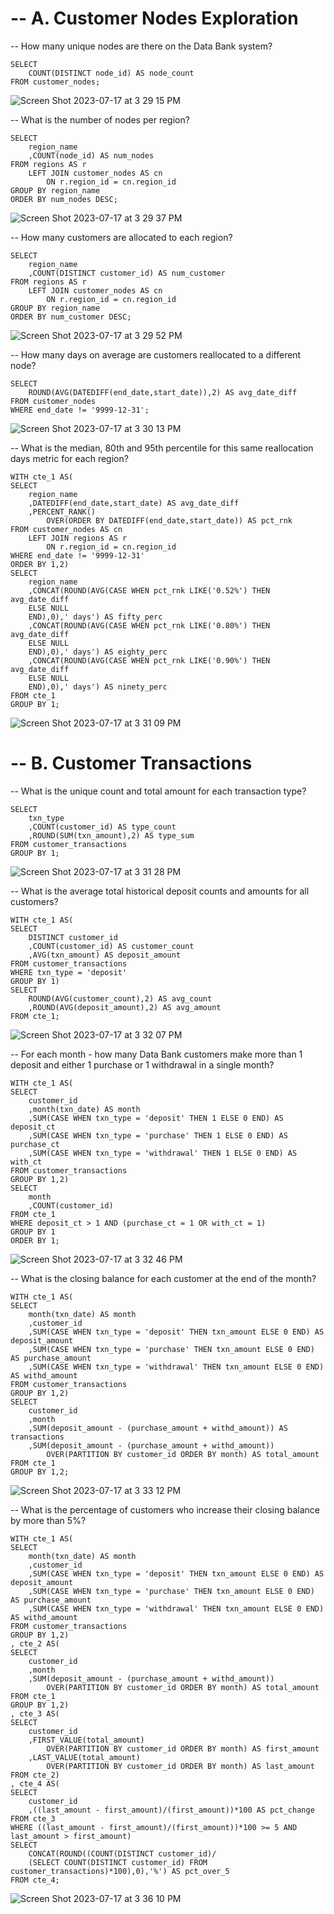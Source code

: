 # -- A. Customer Nodes Exploration

-- How many unique nodes are there on the Data Bank system?
``` 
SELECT
	COUNT(DISTINCT node_id) AS node_count
FROM customer_nodes;
```
![Screen Shot 2023-07-17 at 3 29 15 PM](https://github.com/kevincombs08/8_week_sql_challenge/assets/126277909/4a577c88-43f2-4e3e-a75e-7d451d712c22)

-- What is the number of nodes per region?
```
SELECT
	region_name
    ,COUNT(node_id) AS num_nodes
FROM regions AS r
	LEFT JOIN customer_nodes AS cn
		ON r.region_id = cn.region_id
GROUP BY region_name
ORDER BY num_nodes DESC;
```
![Screen Shot 2023-07-17 at 3 29 37 PM](https://github.com/kevincombs08/8_week_sql_challenge/assets/126277909/402b60a4-5cf9-4178-a688-c115ccf5af7b)

-- How many customers are allocated to each region?
```
SELECT
	region_name
    ,COUNT(DISTINCT customer_id) AS num_customer
FROM regions AS r
	LEFT JOIN customer_nodes AS cn
		ON r.region_id = cn.region_id
GROUP BY region_name
ORDER BY num_customer DESC;
```
![Screen Shot 2023-07-17 at 3 29 52 PM](https://github.com/kevincombs08/8_week_sql_challenge/assets/126277909/5d3056e8-6836-4318-9cca-189e0aaececf)

-- How many days on average are customers reallocated to a different node?
```
SELECT
	ROUND(AVG(DATEDIFF(end_date,start_date)),2) AS avg_date_diff
FROM customer_nodes
WHERE end_date != '9999-12-31';
```
![Screen Shot 2023-07-17 at 3 30 13 PM](https://github.com/kevincombs08/8_week_sql_challenge/assets/126277909/c4e5ee9c-81d8-4d50-b545-0ab5f0e1acf7)

-- What is the median, 80th and 95th percentile for this same reallocation days metric for each region?
```
WITH cte_1 AS(
SELECT
	region_name
	,DATEDIFF(end_date,start_date) AS avg_date_diff
    ,PERCENT_RANK()
		OVER(ORDER BY DATEDIFF(end_date,start_date)) AS pct_rnk
FROM customer_nodes AS cn
	LEFT JOIN regions AS r
		ON r.region_id = cn.region_id
WHERE end_date != '9999-12-31'
ORDER BY 1,2)
SELECT
	region_name
    ,CONCAT(ROUND(AVG(CASE WHEN pct_rnk LIKE('0.52%') THEN avg_date_diff
    ELSE NULL 
    END),0),' days') AS fifty_perc
    ,CONCAT(ROUND(AVG(CASE WHEN pct_rnk LIKE('0.80%') THEN avg_date_diff
    ELSE NULL
    END),0),' days') AS eighty_perc
	,CONCAT(ROUND(AVG(CASE WHEN pct_rnk LIKE('0.90%') THEN avg_date_diff
    ELSE NULL
    END),0),' days') AS ninety_perc
FROM cte_1
GROUP BY 1;
```
![Screen Shot 2023-07-17 at 3 31 09 PM](https://github.com/kevincombs08/8_week_sql_challenge/assets/126277909/c97b21f5-eff7-4740-a977-927be24a1a08)

# -- B. Customer Transactions

-- What is the unique count and total amount for each transaction type?
```
SELECT
	txn_type
    ,COUNT(customer_id) AS type_count
    ,ROUND(SUM(txn_amount),2) AS type_sum
FROM customer_transactions
GROUP BY 1;
```
![Screen Shot 2023-07-17 at 3 31 28 PM](https://github.com/kevincombs08/8_week_sql_challenge/assets/126277909/783b601d-b56b-420d-80db-4b003e1a37db)

-- What is the average total historical deposit counts and amounts for all customers?
```
WITH cte_1 AS(
SELECT
	DISTINCT customer_id
    ,COUNT(customer_id) AS customer_count
    ,AVG(txn_amount) AS deposit_amount
FROM customer_transactions
WHERE txn_type = 'deposit'
GROUP BY 1)
SELECT
	ROUND(AVG(customer_count),2) AS avg_count
    ,ROUND(AVG(deposit_amount),2) AS avg_amount
FROM cte_1;
```
![Screen Shot 2023-07-17 at 3 32 07 PM](https://github.com/kevincombs08/8_week_sql_challenge/assets/126277909/9222dad4-26db-4d3e-baab-4581b0851b10)

-- For each month - how many Data Bank customers make more than 1 deposit and either 1 purchase or 1 withdrawal in a single month?
```
WITH cte_1 AS(
SELECT 
	customer_id
    ,month(txn_date) AS month
    ,SUM(CASE WHEN txn_type = 'deposit' THEN 1 ELSE 0 END) AS deposit_ct
    ,SUM(CASE WHEN txn_type = 'purchase' THEN 1 ELSE 0 END) AS purchase_ct
    ,SUM(CASE WHEN txn_type = 'withdrawal' THEN 1 ELSE 0 END) AS with_ct
FROM customer_transactions
GROUP BY 1,2)
SELECT
	month
    ,COUNT(customer_id)
FROM cte_1
WHERE deposit_ct > 1 AND (purchase_ct = 1 OR with_ct = 1)
GROUP BY 1
ORDER BY 1;
```
![Screen Shot 2023-07-17 at 3 32 46 PM](https://github.com/kevincombs08/8_week_sql_challenge/assets/126277909/6cd77c1d-b0ef-4991-b924-28b139c8379d)

-- What is the closing balance for each customer at the end of the month?
```
WITH cte_1 AS(
SELECT
	month(txn_date) AS month
    ,customer_id
    ,SUM(CASE WHEN txn_type = 'deposit' THEN txn_amount ELSE 0 END) AS deposit_amount
    ,SUM(CASE WHEN txn_type = 'purchase' THEN txn_amount ELSE 0 END) AS purchase_amount
    ,SUM(CASE WHEN txn_type = 'withdrawal' THEN txn_amount ELSE 0 END) AS withd_amount
FROM customer_transactions
GROUP BY 1,2)
SELECT
	customer_id
    ,month
    ,SUM(deposit_amount - (purchase_amount + withd_amount)) AS transactions
    ,SUM(deposit_amount - (purchase_amount + withd_amount)) 
		OVER(PARTITION BY customer_id ORDER BY month) AS total_amount
FROM cte_1 
GROUP BY 1,2;
```
![Screen Shot 2023-07-17 at 3 33 12 PM](https://github.com/kevincombs08/8_week_sql_challenge/assets/126277909/f274b462-cba4-454d-b175-d6df13570a63)

-- What is the percentage of customers who increase their closing balance by more than 5%?
```
WITH cte_1 AS(
SELECT
	month(txn_date) AS month
    ,customer_id
    ,SUM(CASE WHEN txn_type = 'deposit' THEN txn_amount ELSE 0 END) AS deposit_amount
    ,SUM(CASE WHEN txn_type = 'purchase' THEN txn_amount ELSE 0 END) AS purchase_amount
    ,SUM(CASE WHEN txn_type = 'withdrawal' THEN txn_amount ELSE 0 END) AS withd_amount
FROM customer_transactions
GROUP BY 1,2)
, cte_2 AS(
SELECT
	customer_id
    ,month
    ,SUM(deposit_amount - (purchase_amount + withd_amount)) 
		OVER(PARTITION BY customer_id ORDER BY month) AS total_amount
FROM cte_1 
GROUP BY 1,2)
, cte_3 AS(
SELECT
	customer_id
    ,FIRST_VALUE(total_amount)
		OVER(PARTITION BY customer_id ORDER BY month) AS first_amount
	,LAST_VALUE(total_amount)
		OVER(PARTITION BY customer_id ORDER BY month) AS last_amount
FROM cte_2)
, cte_4 AS(
SELECT
	customer_id
    ,((last_amount - first_amount)/(first_amount))*100 AS pct_change
FROM cte_3
WHERE ((last_amount - first_amount)/(first_amount))*100 >= 5 AND last_amount > first_amount)
SELECT
	CONCAT(ROUND((COUNT(DISTINCT customer_id)/
    (SELECT COUNT(DISTINCT customer_id) FROM customer_transactions)*100),0),'%') AS pct_over_5
FROM cte_4;
```
![Screen Shot 2023-07-17 at 3 36 10 PM](https://github.com/kevincombs08/8_week_sql_challenge/assets/126277909/6ff33743-2e08-4228-bb50-8dea268fa7e5)



